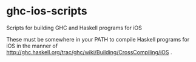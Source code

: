 ghc-ios-scripts
===============

Scripts for building GHC and Haskell programs for iOS

These must be somewhere in your PATH to compile Haskell programs for iOS in the manner of http://ghc.haskell.org/trac/ghc/wiki/Building/CrossCompiling/iOS .
